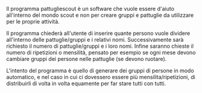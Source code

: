 Il programma pattugliescout è un software che vuole essere d'aiuto all'interno del mondo scout e non per creare gruppi e pattuglie da utilizzare per le proprie attività.

Il programma chiederà all'utente di inserire quante persono vuole dividere all'interno delle pattuglie/gruppi e i relativi nomi.
Successivamente sarà richiesto il numero di pattuglie/gruppi e i loro nomi.
Infine saranno chieste il numero di ripetizioni o mensilità, pensato per esempio se ogni mese devono cambiare gruppi dei persone nelle pattuglie (se devono ruotare).

L'intento del programma è quello di generare dei gruppi di persone in modo automatico, e nel caso in cui ci dovessero essere più mensilita/ripetizioni, di distribuirli di volta in volta equamente per far stare tutti con tutti.
